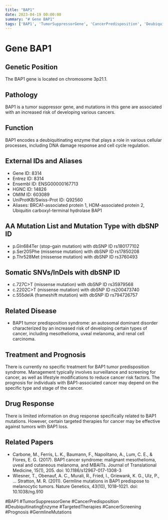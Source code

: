 ```yaml
---
title: "BAP1"
date: 2023-04-19 00:00:00
summary: "# Gene BAP1"
tags: ['BAP1', 'TumorSuppressorGene', 'CancerPredisposition', 'DeubiquitinatingEnzyme', 'TargetedTherapies', 'CancerScreening', 'Prognosis', 'GermlineMutations']
---
```


# Gene BAP1

## Genetic Position
The BAP1 gene is located on chromosome 3p21.1.

## Pathology
BAP1 is a tumor suppressor gene, and mutations in this gene are associated with an increased risk of developing various cancers.

## Function
BAP1 encodes a deubiquitinating enzyme that plays a role in various cellular processes, including DNA damage response and cell cycle regulation.

## External IDs and Aliases
- Gene ID: 8314
- Entrez ID: 8314
- Ensembl ID: ENSG00000167713
- HGNC ID: 14826
- OMIM ID: 603089
- UniProtKB/Swiss-Prot ID: Q92560
- Aliases: BRCA1-associated protein 1, HDM-associated protein 2, Ubiquitin carboxyl-terminal hydrolase BAP1

## AA Mutation List and Mutation Type with dbSNP ID
- p.Gln684Ter (stop-gain mutation) with dbSNP ID rs180177102
- p.Ser205Phe (missense mutation) with dbSNP ID rs17850208
- p.Thr528Met (missense mutation) with dbSNP ID rs3760493

## Somatic SNVs/InDels with dbSNP ID
- c.727C>T (missense mutation) with dbSNP ID rs35979568
- c.2202C>T (missense mutation) with dbSNP ID rs200473740
- c.555delA (frameshift mutation) with dbSNP ID rs794726757

## Related Disease
- BAP1 tumor predisposition syndrome: an autosomal dominant disorder characterized by an increased risk of developing certain types of cancer, including mesothelioma, uveal melanoma, and renal cell carcinoma.

## Treatment and Prognosis
There is currently no specific treatment for BAP1 tumor predisposition syndrome. Management typically involves surveillance and screening for cancer, as well as lifestyle modifications to reduce cancer risk factors. The prognosis for individuals with BAP1-associated cancer may depend on the specific type and stage of the cancer.

## Drug Response
There is limited information on drug response specifically related to BAP1 mutations. However, certain targeted therapies for cancer may be effective against tumors with BAP1 loss.

## Related Papers
- Carbone, M., Ferris, L. K., Baumann, F., Napolitano, A., Lum, C. E., & Flores, E. G. (2017). BAP1 cancer syndrome: malignant mesothelioma, uveal and cutaneous melanoma, and MBAITs. Journal of Translational Medicine, 15(1), 205. doi: 10.1186/s12967-017-1308-3
- Wiesner, T., Obenauf, A. C., Murali, R., Fried, I., Griewank, K. G., Ulz, P., … Stratton, M. R. (2011). Germline mutations in BAP1 predispose to melanocytic tumors. Nature Genetics, 43(10), 1018–1021. doi: 10.1038/ng.910

#BAP1 #TumorSuppressorGene #CancerPredisposition #DeubiquitinatingEnzyme #TargetedTherapies #CancerScreening #Prognosis #GermlineMutations